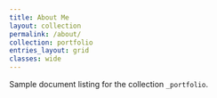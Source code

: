 ```yaml
---
title: About Me
layout: collection
permalink: /about/
collection: portfolio
entries_layout: grid
classes: wide
---
```


Sample document listing for the collection `_portfolio`.

